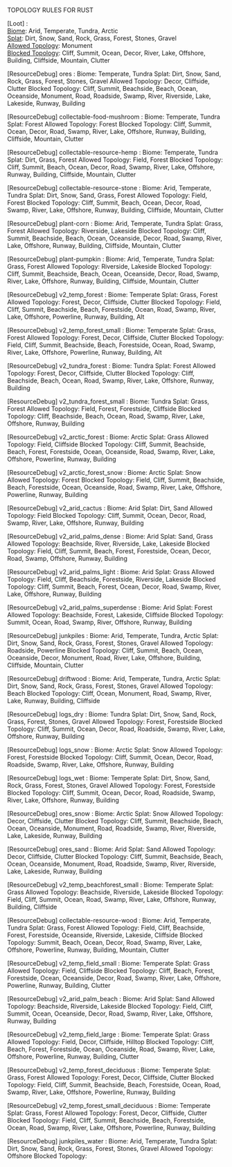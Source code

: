 TOPOLOGY RULES FOR RUST

[Loot] : <br>
<u>Biome</u>: Arid, Temperate, Tundra, Arctic<br>
<u>Splat</u>: Dirt, Snow, Sand, Rock, Grass, Forest, Stones, Gravel<br>
<u>Allowed Topology</u>: Monument<br>
<u>Blocked Topology</u>: Cliff, Summit, Ocean, Decor, River, Lake, Offshore, Building, Cliffside, Mountain, Clutter<br>

 


[ResourceDebug] ores : 
Biome: Temperate, Tundra
Splat: Dirt, Snow, Sand, Rock, Grass, Forest, Stones, Gravel
Allowed Topology: Decor, Cliffside, Clutter
Blocked Topology: Cliff, Summit, Beachside, Beach, Ocean, Oceanside, Monument, Road, Roadside, Swamp, River, Riverside, Lake, Lakeside, Runway, Building

 


[ResourceDebug] collectable-food-mushroom : 
Biome: Temperate, Tundra
Splat: Forest
Allowed Topology: Forest
Blocked Topology: Cliff, Summit, Ocean, Decor, Road, Swamp, River, Lake, Offshore, Runway, Building, Cliffside, Mountain, Clutter

 


[ResourceDebug] collectable-resource-hemp : 
Biome: Temperate, Tundra
Splat: Dirt, Grass, Forest
Allowed Topology: Field, Forest
Blocked Topology: Cliff, Summit, Beach, Ocean, Decor, Road, Swamp, River, Lake, Offshore, Runway, Building, Cliffside, Mountain, Clutter

 


[ResourceDebug] collectable-resource-stone : 
Biome: Arid, Temperate, Tundra
Splat: Dirt, Snow, Sand, Grass, Forest
Allowed Topology: Field, Forest
Blocked Topology: Cliff, Summit, Beach, Ocean, Decor, Road, Swamp, River, Lake, Offshore, Runway, Building, Cliffside, Mountain, Clutter

 


[ResourceDebug] plant-corn : 
Biome: Arid, Temperate, Tundra
Splat: Grass, Forest
Allowed Topology: Riverside, Lakeside
Blocked Topology: Cliff, Summit, Beachside, Beach, Ocean, Oceanside, Decor, Road, Swamp, River, Lake, Offshore, Runway, Building, Cliffside, Mountain, Clutter

 


[ResourceDebug] plant-pumpkin : 
Biome: Arid, Temperate, Tundra
Splat: Grass, Forest
Allowed Topology: Riverside, Lakeside
Blocked Topology: Cliff, Summit, Beachside, Beach, Ocean, Oceanside, Decor, Road, Swamp, River, Lake, Offshore, Runway, Building, Cliffside, Mountain, Clutter

 


[ResourceDebug] v2_temp_forest : 
Biome: Temperate
Splat: Grass, Forest
Allowed Topology: Forest, Decor, Cliffside, Clutter
Blocked Topology: Field, Cliff, Summit, Beachside, Beach, Forestside, Ocean, Road, Swamp, River, Lake, Offshore, Powerline, Runway, Building, Alt

 


[ResourceDebug] v2_temp_forest_small : 
Biome: Temperate
Splat: Grass, Forest
Allowed Topology: Forest, Decor, Cliffside, Clutter
Blocked Topology: Field, Cliff, Summit, Beachside, Beach, Forestside, Ocean, Road, Swamp, River, Lake, Offshore, Powerline, Runway, Building, Alt

 


[ResourceDebug] v2_tundra_forest : 
Biome: Tundra
Splat: Forest
Allowed Topology: Forest, Decor, Cliffside, Clutter
Blocked Topology: Cliff, Beachside, Beach, Ocean, Road, Swamp, River, Lake, Offshore, Runway, Building

 


[ResourceDebug] v2_tundra_forest_small : 
Biome: Tundra
Splat: Grass, Forest
Allowed Topology: Field, Forest, Forestside, Cliffside
Blocked Topology: Cliff, Beachside, Beach, Ocean, Road, Swamp, River, Lake, Offshore, Runway, Building

 


[ResourceDebug] v2_arctic_forest : 
Biome: Arctic
Splat: Grass
Allowed Topology: Field, Cliffside
Blocked Topology: Cliff, Summit, Beachside, Beach, Forest, Forestside, Ocean, Oceanside, Road, Swamp, River, Lake, Offshore, Powerline, Runway, Building

 


[ResourceDebug] v2_arctic_forest_snow : 
Biome: Arctic
Splat: Snow
Allowed Topology: Forest
Blocked Topology: Field, Cliff, Summit, Beachside, Beach, Forestside, Ocean, Oceanside, Road, Swamp, River, Lake, Offshore, Powerline, Runway, Building

 


[ResourceDebug] v2_arid_cactus : 
Biome: Arid
Splat: Dirt, Sand
Allowed Topology: Field
Blocked Topology: Cliff, Summit, Ocean, Decor, Road, Swamp, River, Lake, Offshore, Runway, Building

 


[ResourceDebug] v2_arid_palms_dense : 
Biome: Arid
Splat: Sand, Grass
Allowed Topology: Beachside, River, Riverside, Lake, Lakeside
Blocked Topology: Field, Cliff, Summit, Beach, Forest, Forestside, Ocean, Decor, Road, Swamp, Offshore, Runway, Building

 


[ResourceDebug] v2_arid_palms_light : 
Biome: Arid
Splat: Grass
Allowed Topology: Field, Cliff, Beachside, Forestside, Riverside, Lakeside
Blocked Topology: Cliff, Summit, Beach, Forest, Ocean, Decor, Road, Swamp, River, Lake, Offshore, Runway, Building

 


[ResourceDebug] v2_arid_palms_superdense : 
Biome: Arid
Splat: Forest
Allowed Topology: Beachside, Forest, Lakeside, Cliffside
Blocked Topology: Summit, Ocean, Road, Swamp, River, Offshore, Runway, Building

 


[ResourceDebug] junkpiles : 
Biome: Arid, Temperate, Tundra, Arctic
Splat: Dirt, Snow, Sand, Rock, Grass, Forest, Stones, Gravel
Allowed Topology: Roadside, Powerline
Blocked Topology: Cliff, Summit, Beach, Ocean, Oceanside, Decor, Monument, Road, River, Lake, Offshore, Building, Cliffside, Mountain, Clutter

 


[ResourceDebug] driftwood : 
Biome: Arid, Temperate, Tundra, Arctic
Splat: Dirt, Snow, Sand, Rock, Grass, Forest, Stones, Gravel
Allowed Topology: Beach
Blocked Topology: Cliff, Ocean, Monument, Road, Swamp, River, Lake, Runway, Building, Cliffside

 


[ResourceDebug] logs_dry : 
Biome: Tundra
Splat: Dirt, Snow, Sand, Rock, Grass, Forest, Stones, Gravel
Allowed Topology: Forest, Forestside
Blocked Topology: Cliff, Summit, Ocean, Decor, Road, Roadside, Swamp, River, Lake, Offshore, Runway, Building

 


[ResourceDebug] logs_snow : 
Biome: Arctic
Splat: Snow
Allowed Topology: Forest, Forestside
Blocked Topology: Cliff, Summit, Ocean, Decor, Road, Roadside, Swamp, River, Lake, Offshore, Runway, Building

 


[ResourceDebug] logs_wet : 
Biome: Temperate
Splat: Dirt, Snow, Sand, Rock, Grass, Forest, Stones, Gravel
Allowed Topology: Forest, Forestside
Blocked Topology: Cliff, Summit, Ocean, Decor, Road, Roadside, Swamp, River, Lake, Offshore, Runway, Building

 


[ResourceDebug] ores_snow : 
Biome: Arctic
Splat: Snow
Allowed Topology: Decor, Cliffside, Clutter
Blocked Topology: Cliff, Summit, Beachside, Beach, Ocean, Oceanside, Monument, Road, Roadside, Swamp, River, Riverside, Lake, Lakeside, Runway, Building

 


[ResourceDebug] ores_sand : 
Biome: Arid
Splat: Sand
Allowed Topology: Decor, Cliffside, Clutter
Blocked Topology: Cliff, Summit, Beachside, Beach, Ocean, Oceanside, Monument, Road, Roadside, Swamp, River, Riverside, Lake, Lakeside, Runway, Building

 


[ResourceDebug] v2_temp_beachforest_small : 
Biome: Temperate
Splat: Grass
Allowed Topology: Beachside, Riverside, Lakeside
Blocked Topology: Field, Cliff, Summit, Ocean, Road, Swamp, River, Lake, Offshore, Runway, Building, Cliffside

 


[ResourceDebug] collectable-resource-wood : 
Biome: Arid, Temperate, Tundra
Splat: Grass, Forest
Allowed Topology: Field, Cliff, Beachside, Forest, Forestside, Oceanside, Riverside, Lakeside, Cliffside
Blocked Topology: Summit, Beach, Ocean, Decor, Road, Swamp, River, Lake, Offshore, Powerline, Runway, Building, Mountain, Clutter

 


[ResourceDebug] v2_temp_field_small : 
Biome: Temperate
Splat: Grass
Allowed Topology: Field, Cliffside
Blocked Topology: Cliff, Beach, Forest, Forestside, Ocean, Oceanside, Decor, Road, Swamp, River, Lake, Offshore, Powerline, Runway, Building, Clutter

 


[ResourceDebug] v2_arid_palm_beach : 
Biome: Arid
Splat: Sand
Allowed Topology: Beachside, Riverside, Lakeside
Blocked Topology: Field, Cliff, Summit, Ocean, Oceanside, Decor, Road, Swamp, River, Lake, Offshore, Runway, Building

 


[ResourceDebug] v2_temp_field_large : 
Biome: Temperate
Splat: Grass
Allowed Topology: Field, Decor, Cliffside, Hilltop
Blocked Topology: Cliff, Beach, Forest, Forestside, Ocean, Oceanside, Road, Swamp, River, Lake, Offshore, Powerline, Runway, Building, Clutter

 


[ResourceDebug] v2_temp_forest_deciduous : 
Biome: Temperate
Splat: Grass, Forest
Allowed Topology: Forest, Decor, Cliffside, Clutter
Blocked Topology: Field, Cliff, Summit, Beachside, Beach, Forestside, Ocean, Road, Swamp, River, Lake, Offshore, Powerline, Runway, Building

 


[ResourceDebug] v2_temp_forest_small_deciduous : 
Biome: Temperate
Splat: Grass, Forest
Allowed Topology: Forest, Decor, Cliffside, Clutter
Blocked Topology: Field, Cliff, Summit, Beachside, Beach, Forestside, Ocean, Road, Swamp, River, Lake, Offshore, Powerline, Runway, Building

 


[ResourceDebug] junkpiles_water : 
Biome: Arid, Temperate, Tundra
Splat: Dirt, Snow, Sand, Rock, Grass, Forest, Stones, Gravel
Allowed Topology: Offshore
Blocked Topology: 

